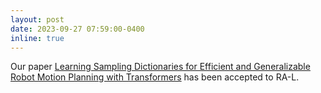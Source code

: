 ```yaml
---
layout: post
date: 2023-09-27 07:59:00-0400
inline: true
---
```


Our paper [Learning Sampling Dictionaries for Efficient and Generalizable Robot Motion Planning with Transformers](https://arxiv.org/abs/2306.00851) has been accepted to RA-L.
